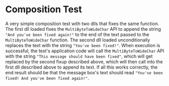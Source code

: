 # Composition Test
A very simple composition test with two dlls that fixes the same function. The first dll loaded fixes the `MultiByteToWideChar` API to append the string `"And you've been fixed again!"` to the end of the text passed to the `MultiByteToWideChar` function. The second dll loaded unconditionally replaces the text with the string `"You've been fixed!"`. When execution is successful, the test's application code will call the `MultiByteToWideChar` API with the string `"This message should have been fixed"`, which will get replaced by the second fixup described above, which will then call into the first dll described above to append its text. If all this works correctly, the end result should be that the message box's text should read `"You've been fixed! And you've been fixed again!"`.
